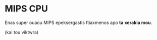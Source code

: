 # MIPS CPU

Enas super ouaou MIPS epeksergastis ftiaxmenos apo **ta xerakia mou**.








(kai tou viktwra)